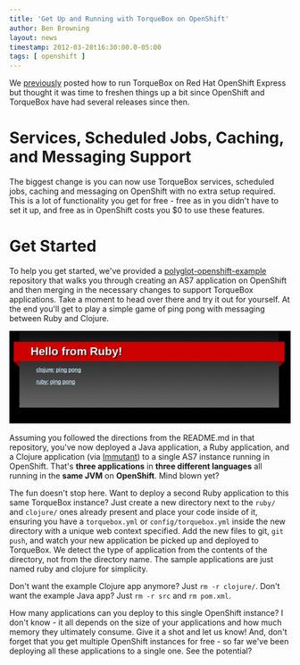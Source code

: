 ```yaml
---
title: 'Get Up and Running with TorqueBox on OpenShift'
author: Ben Browning
layout: news
timestamp: 2012-03-28t16:30:00.0-05:00
tags: [ openshift ]
---
```


[torquebox-openshift-first]: /news/2011/09/07/torquebox-openshift/express
[polyglot-openshift-example]: https://github.com/projectodd/polyglot-openshift-example
[immutant]: http://immutant.org

We [previously][torquebox-openshift-first] posted how to run TorqueBox
on Red Hat OpenShift Express but thought it was time to freshen things
up a bit since OpenShift and TorqueBox have had several releases since
then.

# Services, Scheduled Jobs, Caching, and Messaging Support

The biggest change is you can now use TorqueBox services, scheduled
jobs, caching and messaging on OpenShift with no extra setup
required. This is a lot of functionality you get for free - free as in
you didn't have to set it up, and free as in OpenShift costs you $0 to
use these features.

# Get Started

To help you get started, we've provided a [polyglot-openshift-example]
repository that walks you through creating an AS7 application on
OpenShift and then merging in the necessary changes to support
TorqueBox applications. Take a moment to head over there and try it
out for yourself. At the end you'll get to play a simple game of ping
pong with messaging between Ruby and Clojure.

<img src="/images/pingpong.png"/>

Assuming you followed the directions from the README.md in that
repository, you've now deployed a Java application, a Ruby
application, and a Clojure application (via [Immutant]) to a single
AS7 instance running in OpenShift. That's **three applications** in
**three different languages** all running in the **same JVM** on
**OpenShift**. Mind blown yet?

The fun doesn't stop here. Want to deploy a second Ruby application to
this same TorqueBox instance? Just create a new directory next to the
`ruby/` and `clojure/` ones already present and place your code inside
of it, ensuring you have a `torquebox.yml` or `config/torquebox.yml`
inside the new directory with a unique web context specified. Add the
new files to git, `git push`, and watch your new application be picked
up and deployed to TorqueBox. We detect the type of application from
the contents of the directory, not from the directory name. The sample
applications are just named ruby and clojure for simplicity.

Don't want the example Clojure app anymore? Just `rm -r
clojure/`. Don't want the example Java app? Just `rm -r src` and `rm
pom.xml`.

How many applications can you deploy to this single OpenShift
instance? I don't know - it all depends on the size of your
applications and how much memory they ultimately consume. Give it a
shot and let us know! And, don't forget that you get multiple
OpenShift instances for free - so far we've been deploying all these
applications to a single one. See the potential?
